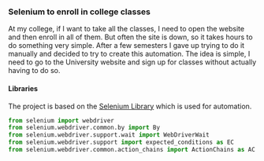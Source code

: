 ### Selenium to enroll in college classes
At my college, if I want to take all the classes, I need to open the website and then enroll in all of them. But often the site is down, so it takes hours to do something very simple. After a few semesters I gave up trying to do it manually and decided to try to create this automation. The idea is simple, I need to go to the University website and sign up for classes without actually having to do so.
#### Libraries
The project is based on the [Selenium Library](https://www.selenium.dev/pt-br/documentation/) which is used for automation.
```python
from selenium import webdriver
from selenium.webdriver.common.by import By
from selenium.webdriver.support.wait import WebDriverWait
from selenium.webdriver.support import expected_conditions as EC
from selenium.webdriver.common.action_chains import ActionChains as AC
```
